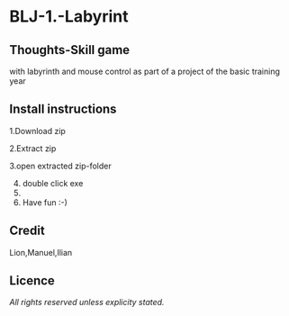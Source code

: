 # BLJ-1.-Labyrint
## Thoughts-Skill game 
with labyrinth and mouse control as part of a project of the basic training year
## Install instructions
1.Download zip

2.Extract zip

3.open extracted zip-folder

4. double click exe
5. 
6. Have fun :-)
## Credit
Lion,Manuel,Ilian
## Licence
*All rights reserved unless explicity stated.*
